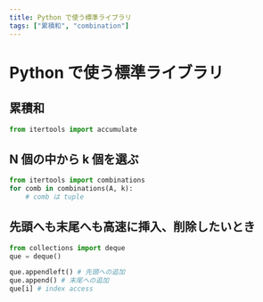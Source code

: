 ```yaml
---
title: Python で使う標準ライブラリ
tags: ["累積和", "combination"]
---
```


# Python で使う標準ライブラリ

## 累積和

```python
from itertools import accumulate
```

## N 個の中から k 個を選ぶ

```python
from itertools import combinations
for comb in combinations(A, k):
    # comb は tuple
```

## 先頭へも末尾へも高速に挿入、削除したいとき

```python
from collections import deque
que = deque()

que.appendleft() # 先頭への追加
que.append() # 末尾への追加
que[i] # index access
```